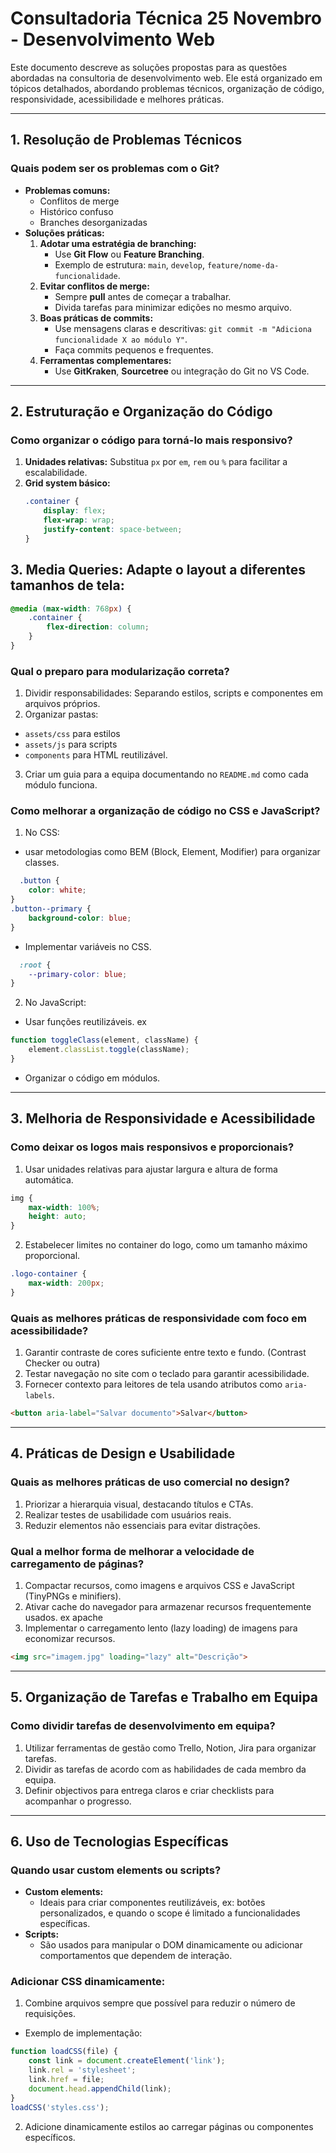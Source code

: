 # Consultadoria Técnica 25 Novembro - Desenvolvimento Web

Este documento descreve as soluções propostas para as questões abordadas na consultoria de desenvolvimento web. Ele está organizado em tópicos detalhados, abordando problemas técnicos, organização de código, responsividade, acessibilidade e melhores práticas.

---

## 1. Resolução de Problemas Técnicos

### **Quais podem ser os problemas com o Git?**
- **Problemas comuns:**
  - Conflitos de merge
  - Histórico confuso
  - Branches desorganizadas
- **Soluções práticas:**
  1. **Adotar uma estratégia de branching:**
     - Use **Git Flow** ou **Feature Branching**.
     - Exemplo de estrutura: `main`, `develop`, `feature/nome-da-funcionalidade`.
  2. **Evitar conflitos de merge:**
     - Sempre **pull** antes de começar a trabalhar.
     - Divida tarefas para minimizar edições no mesmo arquivo.
  3. **Boas práticas de commits:**
     - Use mensagens claras e descritivas: `git commit -m "Adiciona funcionalidade X ao módulo Y"`.
     - Faça commits pequenos e frequentes.
  4. **Ferramentas complementares:**
     - Use **GitKraken**, **Sourcetree** ou integração do Git no VS Code.

---

## 2. Estruturação e Organização do Código

### **Como organizar o código para torná-lo mais responsivo?**
1. **Unidades relativas:** Substitua `px` por `em`, `rem` ou `%` para facilitar a escalabilidade.
2. **Grid system básico:**
   ```css
   .container {
       display: flex;
       flex-wrap: wrap;
       justify-content: space-between;
   }

## 3. Media Queries: Adapte o layout a diferentes tamanhos de tela:

  ```css
  @media (max-width: 768px) {
      .container {
          flex-direction: column;
      }
  }
  ```

### **Qual o preparo para modularização correta?**
1. Dividir responsabilidades: Separando estilos, scripts e componentes em arquivos próprios.
2. Organizar pastas:
  - `assets/css` para estilos
  - `assets/js` para scripts
  - `components` para HTML reutilizável.
3. Criar um guia para a equipa documentando no `README.md` como cada módulo funciona. 

### **Como melhorar a organização de código no CSS e JavaScript?**
1. No CSS:
 - usar metodologias como BEM (Block, Element, Modifier) para organizar classes.

```css
  .button {
    color: white;
}
.button--primary {
    background-color: blue;
}
```
- Implementar variáveis no CSS.
```css
  :root {
    --primary-color: blue;
}
```

2. No JavaScript:
- Usar funções reutilizáveis. ex
```javascript
function toggleClass(element, className) {
    element.classList.toggle(className);
}
```
- Organizar o código em módulos.

---

## 3. Melhoria de Responsividade e Acessibilidade

### **Como deixar os logos mais responsivos e proporcionais?**
1. Usar unidades relativas para ajustar largura e altura de forma automática.
```css
img {
    max-width: 100%;
    height: auto;
}

```

2. Estabelecer limites no container do logo, como um tamanho máximo proporcional.
```css
.logo-container {
    max-width: 200px;
}

```

### **Quais as melhores práticas de responsividade com foco em acessibilidade?**
1. Garantir contraste de cores suficiente entre texto e fundo. (Contrast Checker ou outra)
2. Testar navegação no site com o teclado para garantir acessibilidade.
3. Fornecer contexto para leitores de tela usando atributos como `aria-labels`.

```html
<button aria-label="Salvar documento">Salvar</button>
```

---

## 4. Práticas de Design e Usabilidade

### **Quais as melhores práticas de uso comercial no design?**
1. Priorizar a hierarquia visual, destacando títulos e CTAs.
2. Realizar testes de usabilidade com usuários reais.
3. Reduzir elementos não essenciais para evitar distrações.

### **Qual a melhor forma de melhorar a velocidade de carregamento de páginas?**
1. Compactar recursos, como imagens e arquivos CSS e JavaScript (TinyPNGs e minifiers).
2. Ativar cache do navegador para armazenar recursos frequentemente usados.
ex apache
3. Implementar o carregamento lento (lazy loading) de imagens para economizar recursos.

```html
<img src="imagem.jpg" loading="lazy" alt="Descrição">
```

---

## 5. Organização de Tarefas e Trabalho em Equipa

### **Como dividir tarefas de desenvolvimento em equipa?**
1. Utilizar ferramentas de gestão como Trello, Notion, Jira para organizar tarefas.
2. Dividir as tarefas de acordo com as habilidades de cada membro da equipa.
3. Definir objectivos para entrega claros e criar checklists para acompanhar o progresso.

---

## 6. Uso de Tecnologias Específicas

### **Quando usar custom elements ou scripts?**
- **Custom elements:**
  - Ideais para criar componentes reutilizáveis, ex: botões personalizados, e quando o scope é limitado a funcionalidades específicas.
- **Scripts:** 
  - São usados para manipular o DOM dinamicamente ou adicionar comportamentos que dependem de interação.

### **Adicionar CSS dinamicamente:**
1. Combine arquivos sempre que possível para reduzir o número de requisições.

  - Exemplo de implementação:

```javascript
function loadCSS(file) {
    const link = document.createElement('link');
    link.rel = 'stylesheet';
    link.href = file;
    document.head.appendChild(link);
}
loadCSS('styles.css');
```

2. Adicione dinamicamente estilos ao carregar páginas ou componentes específicos.


